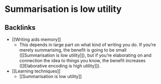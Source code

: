 # Summarisation is low utility

## Backlinks
* [[Writing aids memory]]
	* This depends in large part on what kind of writing you do. If you’re merely summarising, the benefit is going to be small ([[Summarisation is low utility]]), but if you’re elaborating on and connection the idea to things you know, the benefit increases ([[Elaborative encoding is high utility]]). 
* [[Learning techniques]]
	* [[Summarisation is low utility]]

<!-- {BearID:55688E2D-0666-4855-B0B3-81EFFC75546A-2874-00000796441CBBAE} -->
